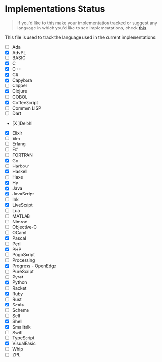 # Implementations Status

> If you'd like to this make your implementation tracked or suggest
any language in which you'd like to see implementations, check [this](CONTRIBUTING.md).

This file is used to track the language used in the current implementations:

- [ ] Ada
- [x] AdvPL
- [ ] BASIC
- [x] C
- [x] C++
- [x] C#
- [x] Capybara
- [ ] Clipper
- [x] Clojure
- [ ] COBOL
- [x] CoffeeScript
- [ ] Common LISP
- [ ] Dart
- [X ]Delphi
- [x] Elixir
- [ ] Elm
- [ ] Erlang
- [ ] F#
- [ ] FORTRAN
- [x] Go
- [ ] Harbour
- [x] Haskell
- [ ] Haxe
- [x] Hy
- [x] Java
- [x] JavaScript
- [ ] Ink
- [x] LiveScript
- [ ] Lua
- [ ] MATLAB
- [ ] Nimrod
- [ ] Objective-C
- [ ] OCaml
- [x] Pascal
- [ ] Perl
- [x] PHP
- [ ] PogoScript
- [ ] Processing
- [x] Progress - OpenEdge
- [ ] PureScript
- [ ] Pyret
- [x] Python
- [ ] Racket
- [x] Ruby
- [ ] Rust
- [x] Scala
- [ ] Scheme
- [ ] Self
- [x] Shell
- [x] Smalltalk
- [ ] Swift
- [ ] TypeScript
- [x] VisualBasic
- [ ] Whip
- [ ] ZPL
